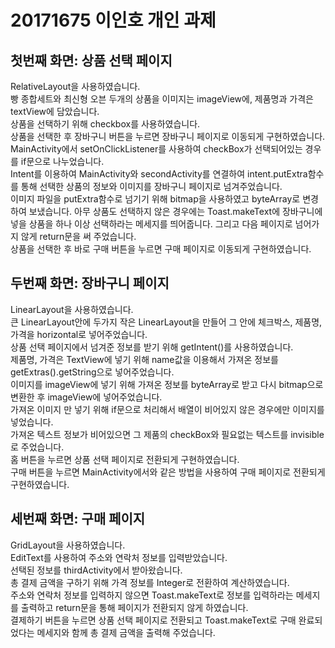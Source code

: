 # 20171675 이인호 개인 과제 
## 첫번째 화면: 상품 선택 페이지
RelativeLayout을 사용하였습니다.   
빵 종합세트와 최신형 오븐 두개의 상품을 이미지는 imageView에, 제품명과 가격은 textView에 담았습니다.   
상품을 선택하기 위해 checkbox를 사용하였습니다.   
상품을 선택한 후 장바구니 버튼을 누르면 장바구니 페이지로 이동되게 구현하였습니다.   
MainActivity에서 setOnClickListener를 사용하여 checkBox가 선택되어있는 경우를 if문으로 나누었습니다.   
Intent를 이용하여 MainActivity와 secondActivity를 연결하여 intent.putExtra함수를 통해 선택한 상품의 정보와 이미지를 장바구니 페이지로 넘겨주었습니다.   
이미지 파일을 putExtra함수로 넘기기 위해 bitmap을 사용하였고 byteArray로 변경하여 보냈습니다.
아무 상품도 선택하지 않은 경우에는 Toast.makeText에 장바구니에 넣을 상품을 하나 이상 선택하라는 메세지를 띄어줍니다. 그리고 다음 페이지로 넘어가지 않게 return문을 써 주었습니다.   
상품을 선택한 후 바로 구매 버튼을 누르면 구매 페이지로 이동되게 구현하였습니다.   

## 두번째 화면: 장바구니 페이지
LinearLayout을 사용하였습니다.   
큰 LinearLayout안에 두가지 작은 LinearLayout을 만들어 그 안에 체크박스, 제품명, 가격을 horizontal로 넣어주었습니다.   
상품 선택 페이지에서 넘겨준 정보를 받기 위해 getIntent()를 사용하였습니다.   
제품명, 가격은 TextView에 넣기 위해 name값을 이용해서 가져온 정보를 getExtras().getString으로 넣어주었습니다.  
이미지를 imageView에 넣기 위해 가져온 정보를 byteArray로 받고 다시 bitmap으로 변환한 후 imageView에 넣어주었습니다.      
가져온 이미지 만 넣기 위해 if문으로 처리해서 배열이 비어있지 않은 경우에만 이미지를 넣었습니다.    
가져온 텍스트 정보가 비어있으면 그 제품의 checkBox와 필요없는 텍스트를 invisible로 주었습니다.   
홈 버튼을 누르면 상품 선택 페이지로 전환되게 구현하였습니다.   
구매 버튼을 누르면 MainActivity에서와 같은 방법을 사용하여 구매 페이지로 전환되게 구현하였습니다.   

## 세번째 화면: 구매 페이지
GridLayout을 사용하였습니다.   
EditText를 사용하여 주소와 연락처 정보를 입력받았습니다.   
선택된 정보를 thirdActivity에서 받아왔습니다.   
총 결제 금액을 구하기 위해 가격 정보를 Integer로 전환하여 계산하였습니다.   
주소와 연락처 정보를 입력하지 않으면 Toast.makeText로 정보를 입력하라는 메세지를 출력하고 return문을 통해 페이지가 전환되지 않게 하였습니다.   
결제하기 버튼을 누르면 상품 선택 페이지로 전환되고 Toast.makeText로 구매 완료되었다는 메세지와 함께 총 결제 금액을 출력해 주었습니다.   
